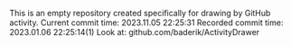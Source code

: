This is an empty repository created specifically for drawing by GitHub activity.
Current commit time: 2023.11.05 22:25:31
Recorded commit time: 2023.01.06 22:25:14(1)
Look at: github.com/baderik/ActivityDrawer
